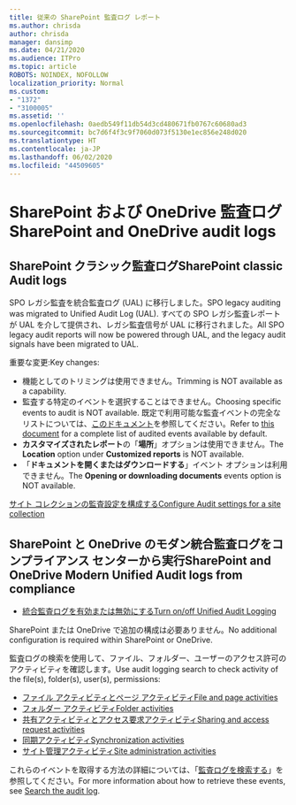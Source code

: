 ```yaml
---
title: 従来の SharePoint 監査ログ レポート
ms.author: chrisda
author: chrisda
manager: dansimp
ms.date: 04/21/2020
ms.audience: ITPro
ms.topic: article
ROBOTS: NOINDEX, NOFOLLOW
localization_priority: Normal
ms.custom:
- "1372"
- "3100005"
ms.assetid: ''
ms.openlocfilehash: 0aedb549f11db54d3cd480671fb0767c60680ad3
ms.sourcegitcommit: bc7d6f4f3c9f7060d073f5130e1ec856e248d020
ms.translationtype: HT
ms.contentlocale: ja-JP
ms.lasthandoff: 06/02/2020
ms.locfileid: "44509605"
---
```

# <a name="sharepoint-and-onedrive-audit-logs"></a><span data-ttu-id="5ad4f-102">SharePoint および OneDrive 監査ログ</span><span class="sxs-lookup"><span data-stu-id="5ad4f-102">SharePoint and OneDrive audit logs</span></span>

## <a name="sharepoint-classic-audit-logs"></a><span data-ttu-id="5ad4f-103">SharePoint クラシック監査ログ</span><span class="sxs-lookup"><span data-stu-id="5ad4f-103">SharePoint classic Audit logs</span></span>

<span data-ttu-id="5ad4f-104">SPO レガシ監査を統合監査ログ (UAL) に移行しました。</span><span class="sxs-lookup"><span data-stu-id="5ad4f-104">SPO legacy auditing was migrated to Unified Audit Log (UAL).</span></span> <span data-ttu-id="5ad4f-105">すべての SPO レガシ監査レポートが UAL を介して提供され、レガシ監査信号が UAL に移行されました。</span><span class="sxs-lookup"><span data-stu-id="5ad4f-105">All SPO legacy audit reports will now be powered through UAL, and the legacy audit signals have been migrated to UAL.</span></span>

<span data-ttu-id="5ad4f-106">重要な変更:</span><span class="sxs-lookup"><span data-stu-id="5ad4f-106">Key changes:</span></span>

* <span data-ttu-id="5ad4f-107">機能としてのトリミングは使用できません。</span><span class="sxs-lookup"><span data-stu-id="5ad4f-107">Trimming is NOT available as a capability.</span></span>
* <span data-ttu-id="5ad4f-108">監査する特定のイベントを選択することはできません。</span><span class="sxs-lookup"><span data-stu-id="5ad4f-108">Choosing specific events to audit is NOT available.</span></span> <span data-ttu-id="5ad4f-109">既定で利用可能な監査イベントの完全なリストについては、[このドキュメント](https://docs.microsoft.com/microsoft-365/compliance/search-the-audit-log-in-security-and-compliance)を参照してください。</span><span class="sxs-lookup"><span data-stu-id="5ad4f-109">Refer to [this document](https://docs.microsoft.com/microsoft-365/compliance/search-the-audit-log-in-security-and-compliance) for a complete list of audited events available by default.</span></span>
* <span data-ttu-id="5ad4f-110">**カスタマイズされたレポート**の「**場所**」オプションは使用できません。</span><span class="sxs-lookup"><span data-stu-id="5ad4f-110">The **Location** option under **Customized reports** is NOT available.</span></span>
* <span data-ttu-id="5ad4f-111">「**ドキュメントを開くまたはダウンロードする**」イベント オプションは利用できません。</span><span class="sxs-lookup"><span data-stu-id="5ad4f-111">The **Opening or downloading documents** events option is NOT available.</span></span>

[<span data-ttu-id="5ad4f-112">サイト コレクションの監査設定を構成する</span><span class="sxs-lookup"><span data-stu-id="5ad4f-112">Configure Audit settings for a site collection</span></span>](https://support.office.com/article/Configure-audit-settings-for-a-site-collection-A9920C97-38C0-44F2-8BCB-4CF1E2AE22D2)

## <a name="sharepoint-and-onedrive-modern-unified-audit-logs-from-compliance"></a><span data-ttu-id="5ad4f-113">SharePoint と OneDrive のモダン統合監査ログをコンプライアンス センターから実行</span><span class="sxs-lookup"><span data-stu-id="5ad4f-113">SharePoint and OneDrive Modern Unified Audit logs from compliance</span></span>

* [<span data-ttu-id="5ad4f-114">統合監査ログを有効または無効にする</span><span class="sxs-lookup"><span data-stu-id="5ad4f-114">Turn on/off Unified Audit Logging</span></span>](https://docs.microsoft.com/microsoft-365/compliance/turn-audit-log-search-on-or-off) 

<span data-ttu-id="5ad4f-115">SharePoint または OneDrive で追加の構成は必要ありません。</span><span class="sxs-lookup"><span data-stu-id="5ad4f-115">No additional configuration is required within SharePoint or OneDrive.</span></span>

<span data-ttu-id="5ad4f-116">監査ログの検索を使用して、ファイル、フォルダー、ユーザーのアクセス許可のアクティビティを確認します。</span><span class="sxs-lookup"><span data-stu-id="5ad4f-116">Use audit logging search to check activity of the file(s), folder(s), user(s), permissions:</span></span>

* [<span data-ttu-id="5ad4f-117">ファイル アクティビティとページ アクティビティ</span><span class="sxs-lookup"><span data-stu-id="5ad4f-117">File and page activities</span></span>](https://docs.microsoft.com/microsoft-365/compliance/search-the-audit-log-in-security-and-compliance)
* [<span data-ttu-id="5ad4f-118">フォルダー アクティビティ</span><span class="sxs-lookup"><span data-stu-id="5ad4f-118">Folder activities</span></span>](https://docs.microsoft.com/microsoft-365/compliance/search-the-audit-log-in-security-and-compliance#folder-activities)
* [<span data-ttu-id="5ad4f-119">共有アクティビティとアクセス要求アクティビティ</span><span class="sxs-lookup"><span data-stu-id="5ad4f-119">Sharing and access request activities</span></span>](https://docs.microsoft.com/microsoft-365/compliance/search-the-audit-log-in-security-and-compliance#sharing-and-access-request-activities)
* [<span data-ttu-id="5ad4f-120">同期アクティビティ</span><span class="sxs-lookup"><span data-stu-id="5ad4f-120">Synchronization activities</span></span>](https://docs.microsoft.com/microsoft-365/compliance/search-the-audit-log-in-security-and-compliance#synchronization-activities)
* [<span data-ttu-id="5ad4f-121">サイト管理アクティビティ</span><span class="sxs-lookup"><span data-stu-id="5ad4f-121">Site administration activities</span></span>](https://docs.microsoft.com/microsoft-365/compliance/search-the-audit-log-in-security-and-compliance#site-administration-activities)

<span data-ttu-id="5ad4f-122">これらのイベントを取得する方法の詳細については、「[監査ログを検索する](https://docs.microsoft.com/microsoft-365/compliance/search-the-audit-log-in-security-and-compliance#search-the-audit-log)」を参照してください。</span><span class="sxs-lookup"><span data-stu-id="5ad4f-122">For more information about how to retrieve these events, see [Search the audit log](https://docs.microsoft.com/microsoft-365/compliance/search-the-audit-log-in-security-and-compliance#search-the-audit-log).</span></span>
